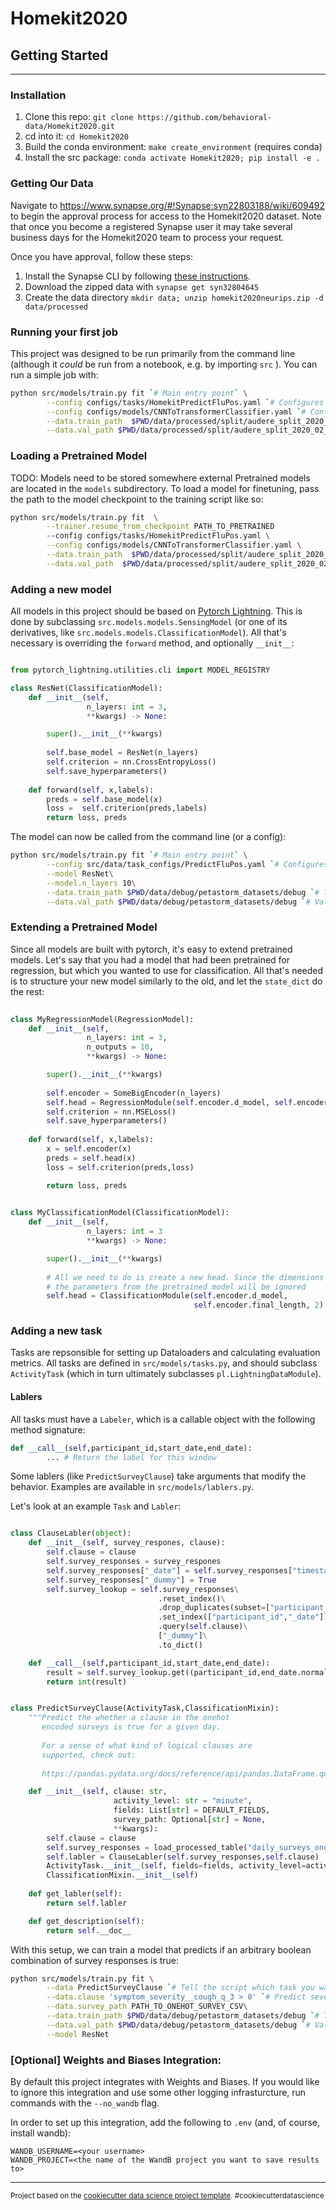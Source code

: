 Homekit2020
==============================

## Getting Started
------------

### Installation
1. Clone this repo: `git clone https://github.com/behavioral-data/Homekit2020.git`
2. cd into it:  `cd Homekit2020`
3. Build the conda environment: `make create_environment` (requires conda)
4. Install the src package: `conda activate Homekit2020; pip install -e .`

### Getting Our Data 
Navigate to https://www.synapse.org/#!Synapse:syn22803188/wiki/609492 to begin the approval process for access to the Homekit2020 dataset. Note that once you become a registered Synapse user it may take several business days for the Homekit2020 team to process your request. 

Once you have approval, follow these steps:
1. Install the Synapse CLI by following [these instructions](https://help.synapse.org/docs/Installing-Synapse-API-Clients.1985249668.html#InstallingSynapseAPIClients-CommandLine).
2. Download the zipped data with `synapse get syn32804645`
3. Create the data directory `mkdir data; unzip homekit2020neurips.zip -d data/processed`

### Running your first job 
This project was designed to be run primarily from the command line (although it _could_ be run from a notebook, e.g. by importing `src` ). You can run a simple job with:
``` bash
python src/models/train.py fit `# Main entry point` \
        --config configs/tasks/HomekitPredictFluPos.yaml `# Configures the task`\
        --config configs/models/CNNToTransformerClassifier.yaml `# Configures the model`\
        --data.train_path  $PWD/data/processed/split/audere_split_2020_02_10/train_7_day  `# Train data location`\
        --data.val_path $PWD/data/processed/split/audere_split_2020_02_10/eval_7_day  `# Validation data location`\
```

### Loading a Pretrained Model
TODO: Models need to be stored somewhere external
Pretrained models are located in the `models` subdirectory. To load a model for finetuning, pass the path to the model checkpoint to the training script like so:
``` bash
python src/models/train.py fit  \
        --trainer.resume_from_checkpoint PATH_TO_PRETRAINED
        --config configs/tasks/HomekitPredictFluPos.yaml \
        --config configs/models/CNNToTransformerClassifier.yaml \
        --data.train_path  $PWD/data/processed/split/audere_split_2020_02_10/train_7_day \
        --data.val_path  $PWD/data/processed/split/audere_split_2020_02_10/eval_7_day \
```

### Adding a new model
All models in this project should be based on [Pytorch Lightning](https://github.com/PyTorchLightning/pytorch-lightning).  This is done by subclassing `src.models.models.SensingModel` (or one of its derivatives, like `src.models.models.ClassificationModel`). All that's necessary is overriding the `forward` method, and optionally `__init__`:

```python

from pytorch_lightning.utilities.cli import MODEL_REGISTRY

class ResNet(ClassificationModel):
    def __init__(self,
                 n_layers: int = 3,
                 **kwargs) -> None:

        super().__init__(**kwargs)
        
        self.base_model = ResNet(n_layers)
        self.criterion = nn.CrossEntropyLoss() 
        self.save_hyperparameters()
    
    def forward(self, x,labels):
        preds = self.base_model(x)
        loss =  self.criterion(preds,labels)
        return loss, preds
```
The model can now be called from the command line (or a config):

``` bash
python src/models/train.py fit `# Main entry point` \
        --config src/data/task_configs/PredictFluPos.yaml `# Configures the task`\
        --model ResNet\
        --model.n_layers 10\
        --data.train_path $PWD/data/debug/petastorm_datasets/debug `# Train data location`\
        --data.val_path $PWD/data/debug/petastorm_datasets/debug `# Validation data location`\
```


### Extending a Pretrained Model 
Since all models are built with pytorch, it's easy to extend pretrained models.  Let's say that you had a model that had been pretrained for regression, but which you wanted to use for classification. All that's needed is to structure your new model similarly to the old, and let the `state_dict` do the rest:

```python
 
class MyRegressionModel(RegressionModel):
    def __init__(self,
                 n_layers: int = 3,
                 n_outputs = 10,
                 **kwargs) -> None:

        super().__init__(**kwargs)
        
        self.encoder = SomeBigEncoder(n_layers)
        self.head = RegressionModule(self.encoder.d_model, self.encoder.final_length, n_outputs)
        self.criterion = nn.MSELoss() 
        self.save_hyperparameters()
    
    def forward(self, x,labels):
        x = self.encoder(x)
        preds = self.head(x)
        loss = self.criterion(preds,loss)

        return loss, preds

 
class MyClassificationModel(ClassificationModel):
    def __init__(self,
                 n_layers: int = 3
                 **kwargs) -> None:

        super().__init__(**kwargs)
        
        # All we need to do is create a new head. Since the dimensions are different,
        # the parameters from the pretrained model will be ignored
        self.head = ClassificationModule(self.encoder.d_model, 
                                         self.encoder.final_length, 2)

```

### Adding a new task
Tasks are repsonsible for setting up Dataloaders and calculating evaluation metrics. All tasks are defined in  `src/models/tasks.py`, and should subclass `ActivityTask` (which in turn ultimately subclasses `pl.LightningDataModule`). 

#### Lablers
All tasks must have a `Labeler`, which is a callable object with the following method signature:
```python
def __call__(self,participant_id,start_date,end_date):
        ... # Return the label for this window

```
Some lablers (like `PredictSurveyClause`) take arguments that modify the behavior. Examples are available in `src/models/lablers.py`. 

Let's look at an example `Task` and `Labler`:
```python

class ClauseLabler(object):
    def __init__(self, survey_respones, clause):
        self.clause = clause
        self.survey_responses = survey_respones
        self.survey_responses["_date"] = self.survey_responses["timestamp"].dt.normalize()
        self.survey_responses["_dummy"] = True
        self.survey_lookup = self.survey_responses\
                                 .reset_index()\
                                 .drop_duplicates(subset=["participant_id","_date"],keep="last")\
                                 .set_index(["participant_id","_date"])\
                                 .query(self.clause)\
                                 ["_dummy"]\
                                 .to_dict()

    def __call__(self,participant_id,start_date,end_date):
        result = self.survey_lookup.get((participant_id,end_date.normalize()),False)
        return int(result)


class PredictSurveyClause(ActivityTask,ClassificationMixin):
    """Predict the whether a clause in the onehot
       encoded surveys is true for a given day. 
       
       For a sense of what kind of logical clauses are
       supported, check out:
    
       https://pandas.pydata.org/docs/reference/api/pandas.DataFrame.query.html"""

    def __init__(self, clause: str, 
                       activity_level: str = "minute", 
                       fields: List[str] = DEFAULT_FIELDS, 
                       survey_path: Optional[str] = None,
                       **kwargs):
        self.clause = clause
        self.survey_responses = load_processed_table("daily_surveys_onehot",path=survey_path).set_index("participant_id")
        self.labler = ClauseLabler(self.survey_responses,self.clause)
        ActivityTask.__init__(self, fields=fields, activity_level=activity_level,**kwargs)
        ClassificationMixin.__init__(self)
    
    def get_labler(self):
        return self.labler

    def get_description(self):
        return self.__doc__

```

With this setup, we can train a model that predicts if an arbitrary boolean combination of survey responses is true:

```bash
python src/models/train.py fit \
        --data PredictSurveyClause `# Tell the script which task you want to use`\
        --data.clause 'symptom_severity__cough_q_3 > 0' `# Predict severe cough`\
        --data.survey_path PATH_TO_ONEHOT_SURVEY_CSV\
        --data.train_path $PWD/data/debug/petastorm_datasets/debug `# Train data location`\
        --data.val_path $PWD/data/debug/petastorm_datasets/debug `# Validation data location`\
        --model ResNet
```
###  [Optional] Weights and Biases Integration:

By default this project integrates with Weights and Biases. If you would like to ignore this integration and use some other logging infrasturcture, run commands with the `--no_wandb` flag.

In order to set up this integration, add the following to `.env` (and, of course, install wandb):
```
WANDB_USERNAME=<your username>
WANDB_PROJECT=<the name of the WandB project you want to save results to>
```

--------

<p><small>Project based on the <a target="_blank" href="https://drivendata.github.io/cookiecutter-data-science/">cookiecutter data science project template</a>. #cookiecutterdatascience</small></p>
